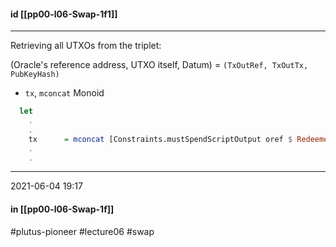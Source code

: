 #### id [[pp00-l06-Swap-1f1]]
---
Retrieving all UTXOs from the triplet: 

(Oracle's reference address, UTXO itself, Datum) = `(TxOutRef, TxOutTx, PubKeyHash)`

-   `tx`, `mconcat` Monoid 


```haskell
  let
    .
    .
    tx      = mconcat [Constraints.mustSpendScriptOutput oref $ Redeemer $ PlutusTx.toData () | (oref, _, _) <- xs]
    .
    .
```

---
2021-06-04 19:17
#### in [[pp00-l06-Swap-1f]]

#plutus-pioneer #lecture06 #swap 